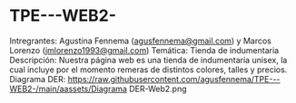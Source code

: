 # TPE---WEB2-
Intregrantes: Agustina Fennema (agusfennema@gmail.com) y Marcos Lorenzo (jmlorenzo1993@gmail.com)
Temática: Tienda de indumentaria
Descripción: Nuestra página web es una tienda de indumentaria unisex, la cual incluye por el momento remeras de distintos colores, talles y precios.
Diagrama DER: https://raw.githubusercontent.com/agusfennema/TPE---WEB2-/main/aassets/Diagrama DER-Web2.png
